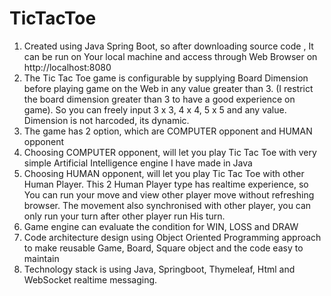 # TicTacToe
1. Created using Java Spring Boot, so after downloading source code , It can be run on Your local machine and access through Web Browser on http://localhost:8080
2. The Tic Tac Toe game is configurable by supplying Board Dimension before playing game on the Web in any value greater than 3. (I restrict the board dimension greater than 3 to have a good experience on game). So you can freely input 3 x 3, 4 x 4, 5 x 5 and any value. Dimension is not harcoded, its dynamic.
3. The game has 2 option, which are COMPUTER opponent and HUMAN opponent
4. Choosing COMPUTER opponent, will let you play Tic Tac Toe with very simple Artificial Intelligence engine I have made in Java
5. Choosing HUMAN opponent, will let you play Tic Tac Toe with other Human Player. This 2 Human Player type has realtime experience, so You can run your move and view other player move without refreshing browser. The movement also synchronised with other player, you can only run your turn after other player run His turn. 
6. Game engine can evaluate the condition for WIN, LOSS and DRAW
7. Code architecture design using Object Oriented Programming approach to make reusable Game, Board, Square object and the code easy to maintain  
8. Technology stack is using Java, Springboot, Thymeleaf, Html and WebSocket realtime messaging.
